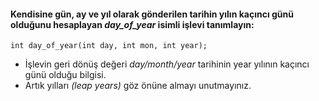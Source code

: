 #### Kendisine gün, ay ve yıl olarak gönderilen tarihin yılın kaçıncı günü olduğunu hesaplayan _day_of_year_ isimli işlevi tanımlayın:

```
int day_of_year(int day, int mon, int year);
```

+ İşlevin geri dönüş değeri _day/month/year_ tarihinin year yılının kaçıncı günü olduğu bilgisi.
+ Artık yılları _(leap years)_ göz önüne almayı unutmayınız.
